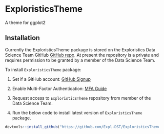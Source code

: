 # ExploristicsTheme

A theme for ggplot2

## Installation

Currently the ExploristicsTheme package is stored on the Exploristics Data Science Team GitHub [GitHub repo](https://github.com/Expl-DST). At present the repository is a private and requires permission to be granted by a member of the Data Science Team.

To install `ExploristicsTheme` package:

1.  Set if a GitHub account: [GitHub Signup](https://github.com/join)

2.  Enable Multi-Factor Authentication: [MFA Guide](https://docs.github.com/en/authentication/securing-your-account-with-two-factor-authentication-2fa/configuring-two-factor-authentication)

3.  Request access to `ExploristicsTheme` repository from member of the Data Science Team.

4.  Run the below code to install latest version of `ExploristicsTheme` package.

``` r
devtools::install_github("https://github.com/Expl-DST/ExploristicsTheme")
```
